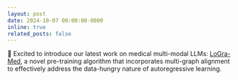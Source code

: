 ```yaml
---
layout: post
date: 2024-10-07 00:00:00-0000
inline: true
related_posts: false
---
```


:bell: Excited to introduce our latest work on medical multi-modal LLMs: [LoGra-Med](https://arxiv.org/abs/2410.02615), a novel pre-training algorithm that incorporates multi-graph alignment to effectively address the data-hungry nature of autoregressive learning.
